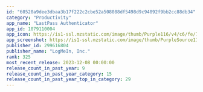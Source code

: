 ```yaml
---
id: "60520a9dee3dbaa3b17f222c2cbe52a508088df5498d9c94092f9bb2cc88db34"
category: "Productivity"
app_name: "LastPass Authenticator"
app_id: 1079110004
app_icon: https://is1-ssl.mzstatic.com/image/thumb/Purple116/v4/c6/fe/7a/c6fe7aa7-6bf9-830c-3786-21e05756ee24/AppIcon-0-1x_U007emarketing-0-7-0-85-220.png/1024x1024bb.png
app_screenshot: https://is1-ssl.mzstatic.com/image/thumb/PurpleSource115/v4/55/8e/11/558e1109-5d86-3935-6db3-bfee95fec527/5a12f841-cfb0-49c5-8dd4-e2f41776b434_AppleStore-1.png/1284x2778bb.png
publisher_id: 299616804
publisher_name: "LogMeIn, Inc."
rank: 325
most_recent_release: 2023-12-08 00:00:00
release_count_in_past_year: 9
release_count_in_past_year_category: 15
release_count_in_past_year_top_in_category: 29
---
```

